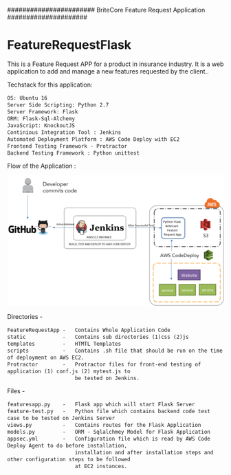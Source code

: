 ####################### BriteCore Feature Request Application #####################

# FeatureRequestFlask

This is a Feature Request APP for a product in insurance industry. It is a web application to add and manage a new features requested by the client..

Techstack for this application:


    OS: Ubuntu 16
    Server Side Scripting: Python 2.7
    Server Framework: Flask
    ORM: Flask-Sql-Alchemy
    JavaScript: KnockoutJS
    Continious Integration Tool : Jenkins
    Automated Deployment Platform : AWS Code Deploy with EC2
    Frontend Testing Framework - Protractor
    Backend Testing Framework : Python unittest
    
    
  Flow of the Application :
  
      
  ![alt text](https://github.com/hirenanandwani/demo/blob/master/BriteCoreCICD.png)
  
   
    
  Directories -
  
    FeatureRequestApp -   Contains Whole Application Code
    static            -   Contains sub directories (1)css (2)js
    templates         -   HTMTL Templates
    scripts           -   Contains .sh file that should be run on the time of deployment on AWS EC2.
    Protractor        -   Protractor files for front-end testing of application (1) conf.js (2) mytest.js to 
                          be tested on Jenkins.
    
  Files -
  
    featuresapp.py    -   Flask app which will start Flask Server
    feature-test.py   -   Python file which contains backend code test case to be tested on Jenkins Server
    views.py          -   Contains routes for the Flask Application
    models.py         -   ORM - Sqlalchmey Model for Flask Application
    appsec.yml        -   Configuration file which is read by AWS Code Deploy Agent to do before installation,
                          installation and after installation steps and other configuration steps to be followed 
                          at EC2 instances.
    
    
    
    
